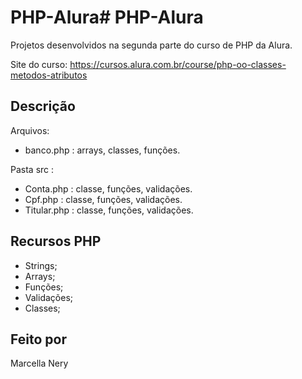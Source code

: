 # PHP-Alura# PHP-Alura

Projetos desenvolvidos na segunda parte do curso de PHP da Alura.

Site do curso: https://cursos.alura.com.br/course/php-oo-classes-metodos-atributos
## Descrição

Arquivos:
- banco.php : arrays, classes, funções.

Pasta src :
- Conta.php : classe, funções, validações.
- Cpf.php : classe, funções, validações.
- Titular.php : classe, funções, validações.

## Recursos PHP

- Strings;
- Arrays;
- Funções;
- Validações;
- Classes;

## Feito por

Marcella Nery

